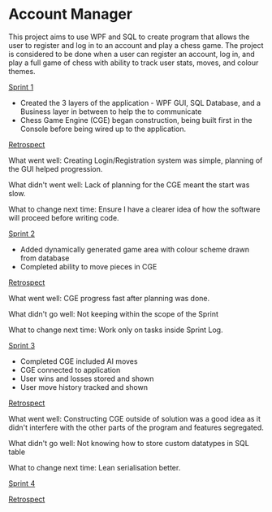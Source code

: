 # Account Manager

This project aims to use WPF and SQL to create program that allows the user to register and log in to an account and play a chess game. The project is considered to be done when a user can register an account, log in, and play a full game of chess with ability to track user stats, moves, and colour themes.

<u>Sprint 1</u>

- Created the 3 layers of the application - WPF GUI, SQL Database, and a Business layer in between to help the to communicate 
- Chess Game Engine (CGE) began construction, being built first in the Console before being wired up to the application.

<u>Retrospect</u>

What went well: Creating Login/Registration system was simple, planning of the GUI helped progression.

What didn't went well: Lack of planning for the CGE meant the start was slow.

What to change next time: Ensure I have a clearer idea of how the software will proceed before writing code. 

<u>Sprint 2</u>

- Added dynamically generated game area with colour scheme drawn from database
- Completed ability to move pieces in CGE

<u>Retrospect</u>

What went well: CGE progress fast after planning was done. 

What didn't go well: Not keeping within the scope of the Sprint

What to change next time: Work only on tasks inside Sprint Log.

<u>Sprint 3</u>

- Completed CGE included AI moves
- CGE connected to application
- User wins and losses stored and shown
- User move history tracked and shown

<u>Retrospect</u>

What went well: Constructing CGE outside of solution was a good idea as it didn't interfere with the other parts of the program and features segregated.

What didn't go well: Not knowing how to store custom datatypes in SQL table

What to change next time: Lean serialisation better.

<u>Sprint 4</u>



<u>Retrospect</u>